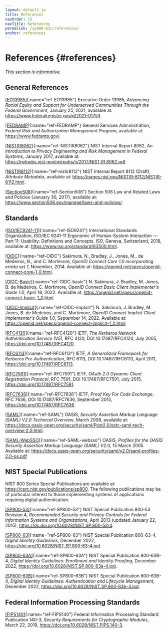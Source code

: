 ```yaml
---
layout: default.ja
title: References
navOrder: 13
navTitle: References
permalink: /sp800-63c/references/
anchor: references
---
```

# References {#references}

*This section is informative.*

## General References

[[EO13985]](references.md#ref-EO13985){:name="ref-EO13985"} Executive Order 13985, *Advancing Racial Equity and Support for Underserved Communities Through the Federal Government*, January 25, 2021, available at: <https://www.federalregister.gov/d/2021-01753>.

[[FEDRAMP]](references.md#ref-FEDRAMP){:name="ref-FEDRAMP"} General Services Administration, *Federal Risk and Authorization Management Program*, available at: <https://www.fedramp.gov/>.

[[NISTIR8062]](references.md#ref-NISTIR8062){:name="ref-NISTIR8062"} NIST Internal Report 8062, *An Introduction to Privacy Engineering and Risk Management in Federal Systems*, January 2017, available at: <https://nvlpubs.nist.gov/nistpubs/ir/2017/NIST.IR.8062.pdf>.

[[NISTIR8112]](references.md#ref-nistir8112){:name="ref-nistir8112"} NIST Internal Report 8112 (Draft), *Attribute Metadata*, available at: <https://pages.nist.gov/NISTIR-8112/NISTIR-8112.html>.

[[Section508]](references.md#ref-Section508){:name="ref-Section508"} Section 508 Law and Related Laws and Policies (January 30, 2017), available at: <https://www.section508.gov/manage/laws-and-policies/>.

## Standards

[[ISO/IEC9241-11]](references.md#ref-ISO9241){:name="ref-ISO9241"}
International Standards Organization, ISO/IEC 9241-11 Ergonomic of Human-System Interaction — Part 11: Usability: Definitions and Concepts. ISO, Geneva, Switzerland, 2018, available at: <https://www.iso.org/standard/63500.html>.

[[OIDC]](references.md#ref-OIDC){:name="ref-OIDC"} Sakimura, N., Bradley, J., Jones, M., de Medeiros, B., and C. Mortimore, *OpenID Connect Core 1.0 incorporating errata set 1*, November, 2014. Available at: <https://openid.net/specs/openid-connect-core-1_0.html>.

[[OIDC-Basic]](references.md#ref-OIDC-basic){:name="ref-OIDC-basic"}
N. Sakimura, J. Bradley, M. Jones, B. de Medeiros, C. Mortimore, _OpenID Connect Basic Client Implementer's Guide 1.0_, April 18, 2022.
Available at: <https://openid.net/specs/openid-connect-basic-1_0.html>

[[OIDC-Implicit]](references.md#ref-OIDC-implicit){:name="ref-OIDC-implicit"}
N. Sakimura, J. Bradley, M. Jones, B. de Medeiros, and C. Mortimore, _OpenID Connect Implicit Client Implementer's Guide 1.0_, September 14, 2022.
Available at: <https://openid.net/specs/openid-connect-implicit-1_0.html>

[[RFC4120]](references.md#ref-RFC4120){:name="ref-RFC4120"} IETF, *The Kerberos Network Authentication Service (V5)*, RFC 4120, DOI 10.17487/RFC4120, July 2005, <https://doi.org/10.17487/RFC4120>.

[[RFC6113]](references.md#ref-RFC6113){:name="ref-RFC6113"} IETF, *A Generalized Framework for Kerberos Pre-Authentication*, RFC 6113, DOI 10.17487/RFC6113, April 2011, <https://doi.org/10.17487/RFC6113>.

[[RFC7591]](references.md#ref-RFC7591){:name="ref-RFC7591"} IETF, *OAuth 2.0 Dynamic Client Registration Protocol*, RFC 7591, DOI 10.17487/RFC7591, July 2015, <https://doi.org/10.17487/RFC7591>.

[[RFC7636]](references.md#ref-RFC7636){:name="ref-RFC7636"} IETF, *Proof Key For Code Exchange*, RFC 7636, DOI 10.17487/RFC7636, September 2015, <https://doi.org/10.17487/RFC7636>.

[[SAML]](references.md#ref-SAML){:name="ref-SAML"} OASIS, *Security Assertion Markup Language (SAML) V2.0 Technical Overview*, March 2008, available at: <https://docs.oasis-open.org/security/saml/Post2.0/sstc-saml-tech-overview-2.0.html>.

[[SAML-WebSSO]](references.md#ref-SAML-websso){:name="ref-SAML-websso"} OASIS, _Profiles for the OASIS Security Assertion Markup Language (SAML) V2.0_, 15 March 2005.
Available at: <https://docs.oasis-open.org/security/saml/v2.0/saml-profiles-2.0-os.pdf>

## NIST Special Publications

NIST 800 Series Special Publications are available at: <https://csrc.nist.gov/publications/sp800>. The following publications may be of particular interest to those implementing systems of applications requiring digital authentication.

[[SP800-53]](references.md#ref-SP800-53){:name="ref-SP800-53"} NIST Special Publication 800-53 Revision 4, *Recommended Security and Privacy Controls for Federal Information Systems and Organizations*, April 2013 (updated January 22, 2015), <https://dx.doi.org/10.6028/NIST.SP.800-53r4>.

[[SP800-63]](references.md#ref-SP800-63){:name="ref-SP800-63"} NIST Special Publication 800-63-4, *Digital Identity Guidelines*, December 2022, <https://doi.org/10.6028/NIST.SP.800-63-4.ipd>.

[[SP800-63A]](references.md#ref-SP800-63A){:name="ref-SP800-63A"} NIST Special Publication 800-63B-4, *Digital Identity Guidelines: Enrollment and Identity Proofing*, December 2022, <https://doi.org/10.6028/NIST.SP.800-63a-4.ipd>.

[[SP800-63B]](references.md#ref-SP800-63B){:name="ref-SP800-63B"} NIST Special Publication 800-63B-4, *Digital Identity Guidelines: Authentication and Lifecycle Management*, December 2022, <https://doi.org/10.6028/NIST.SP.800-63b-4.ipd>.


## Federal Information Processing Standards

[[FIPS140]](references.md#ref-FIPS140){:name="ref-FIPS140"} Federal Information Processing Standard Publication 140-3, *Security Requirements for Cryptographic Modules*, March 22, 2019, <https://doi.org/10.6028/NIST.FIPS.140-3>.
